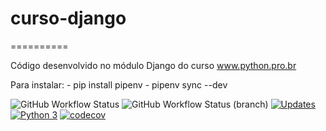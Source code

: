 # curso-django
==========

Código desenvolvido no módulo Django do curso www.python.pro.br

Para instalar:
       - pip install pipenv
       - pipenv sync --dev

![GitHub Workflow Status](https://img.shields.io/github/workflow/status/FlavioFMBorges/curso-django/CI?style=plastic)
![GitHub Workflow Status (branch)](https://img.shields.io/github/workflow/status/FlavioFMBorges/curso-django/CI/main?style=plastic)
[![Updates](https://pyup.io/repos/github/FlavioFMBorges/curso-django/shield.svg)](https://pyup.io/repos/github/FlavioFMBorges/curso-django/)
[![Python 3](https://pyup.io/repos/github/FlavioFMBorges/curso-django/python-3-shield.svg)](https://pyup.io/repos/github/FlavioFMBorges/curso-django/)
[![codecov](https://codecov.io/gh/FlavioFMBorges/curso-django/branch/main/graph/badge.svg?token=B7ZUA5OAOK)](https://codecov.io/gh/FlavioFMBorges/curso-django)




